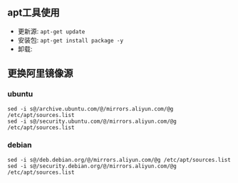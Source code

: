 
## apt工具使用
- 更新源: `apt-get update`
- 安装包: `apt-get install package -y`
- 卸载: 

## 更换阿里镜像源
### ubuntu
```
sed -i s@/archive.ubuntu.com/@/mirrors.aliyun.com/@g /etc/apt/sources.list
sed -i s@/security.ubuntu.com/@/mirrors.aliyun.com/@g /etc/apt/sources.list
```

### debian
```
sed -i s@/deb.debian.org/@/mirrors.aliyun.com/@g /etc/apt/sources.list
sed -i s@/security.debian.org/@/mirrors.aliyun.com/@g /etc/apt/sources.list
```